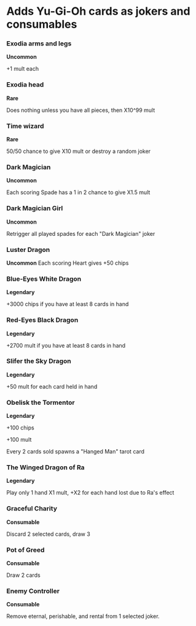 # Adds Yu-Gi-Oh cards as jokers and consumables

### Exodia arms and legs
**Uncommon**

+1 mult each

### Exodia head
**Rare**

Does nothing unless you have all pieces, then X10^99 mult

### Time wizard
**Rare**

50/50 chance to give X10 mult or destroy a random joker

### Dark Magician
**Uncommon**

Each scoring Spade has a 1 in 2 chance to give X1.5 mult

### Dark Magician Girl
**Uncommon**

Retrigger all played spades for each "Dark Magician" joker

### Luster Dragon
**Uncommon**
Each scoring Heart gives +50 chips

### Blue-Eyes White Dragon
**Legendary**

+3000 chips if you have at least 8 cards in hand

### Red-Eyes Black Dragon
**Legendary**

+2700 mult if you have at least 8 cards in hand

### Slifer the Sky Dragon
**Legendary**

+50 mult for each card held in hand

### Obelisk the Tormentor
**Legendary**

+100 chips

+100 mult

Every 2 cards sold spawns a "Hanged Man" tarot card

### The Winged Dragon of Ra
**Legendary**

Play only 1 hand
X1 mult, +X2 for each hand lost due to Ra's effect

### Graceful Charity
**Consumable**

Discard 2 selected cards, draw 3

### Pot of Greed
**Consumable**

Draw 2 cards

### Enemy Controller
**Consumable**

Remove eternal, perishable, and rental from 1 selected joker.
